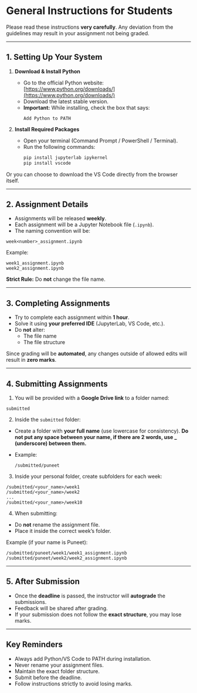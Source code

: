 # General Instructions for Students

Please read these instructions **very carefully**. Any deviation from the guidelines may result in your assignment not being graded.

---

## 1. Setting Up Your System

1. **Download & Install Python**
   - Go to the official Python website: [https://www.python.org/downloads/](https://www.python.org/downloads/)
   - Download the latest stable version.
   - **Important:** While installing, check the box that says:
     ```
     Add Python to PATH
     ```

2. **Install Required Packages**
   - Open your terminal (Command Prompt / PowerShell / Terminal).
   - Run the following commands:
     ```bash
     pip install jupyterlab ipykernel
     pip install vscode
     ```

Or you can choose to download the VS Code directly from the browser itself.  

---

## 2. Assignment Details

- Assignments will be released **weekly**.
- Each assignment will be a Jupyter Notebook file (`.ipynb`).
- The naming convention will be:

```text
week<number>_assignment.ipynb
```

Example:

```text
week1_assignment.ipynb
week2_assignment.ipynb
```

**Strict Rule:** Do **not** change the file name.

---

## 3. Completing Assignments

- Try to complete each assignment within **1 hour**.
- Solve it using **your preferred IDE** (JupyterLab, VS Code, etc.).
- Do **not** alter:
  - The file name
  - The file structure

Since grading will be **automated**, any changes outside of allowed edits will result in **zero marks**.

---

## 4. Submitting Assignments

1. You will be provided with a **Google Drive link** to a folder named:

```text
submitted
```

2. Inside the `submitted` folder:
- Create a folder with **your full name** (use lowercase for consistency). **Do not put any space between your name, if there are 2 words, use _ (underscore) between them.**
- Example:

  ```
  /submitted/puneet
  ```

3. Inside your personal folder, create subfolders for each week:

```text
/submitted/<your_name>/week1
/submitted/<your_name>/week2
...
/submitted/<your_name>/week10
```

4. When submitting:
- Do **not** rename the assignment file.
- Place it inside the correct week’s folder.

Example (if your name is Puneet):

```text
/submitted/puneet/week1/week1_assignment.ipynb
/submitted/puneet/week2/week2_assignment.ipynb
```

---

## 5. After Submission

- Once the **deadline** is passed, the instructor will **autograde** the submissions.
- Feedback will be shared after grading.
- If your submission does not follow the **exact structure**, you may lose marks.

---

## Key Reminders

- Always add Python/VS Code to PATH during installation.
- Never rename your assignment files.
- Maintain the exact folder structure.
- Submit before the deadline.
- Follow instructions strictly to avoid losing marks.